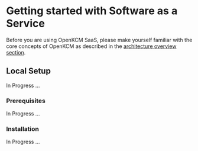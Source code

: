 # Getting started with Software as a Service

Before you are using OpenKCM SaaS, please make yourself familiar with the core concepts of OpenKCM as described in the
[architecture overview section](./architecture/).

## Local Setup

In Progress ...

### Prerequisites

In Progress ...

### Installation

In Progress ...

